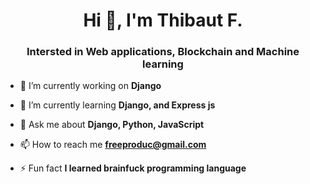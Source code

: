 <h1 align="center">Hi 👋, I'm Thibaut F.</h1>
<h3 align="center">Intersted in Web applications, Blockchain and Machine learning</h3>


- 🔭 I’m currently working on **Django**

- 🌱 I’m currently learning **Django, and Express js**

- 💬 Ask me about **Django, Python, JavaScript**

- 📫 How to reach me **freeproduc@gmail.com**

- ⚡ Fun fact **I learned brainfuck programming language**


